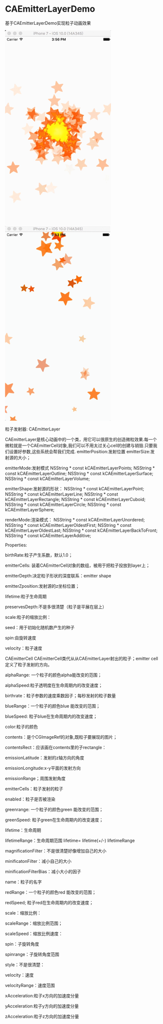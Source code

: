 # CAEmitterLayerDemo
基于CAEmitterLayerDemo实现粒子动画效果

![image](https://github.com/CrystalMarch/CAEmitterLayerDemo/blob/master/CAEmitterLayerDemo/爆炸.gif)                        ![image](https://github.com/CrystalMarch/CAEmitterLayerDemo/blob/master/CAEmitterLayerDemo/落雪.gif)


粒子发射器: CAEmitterLayer

CAEmitterLayer是核心动画中的一个类，用它可以很原生的创造微粒效果.每一个微粒就是一个CAEmitterCell对象,我们可以不用太过关心cell的创建与销毁.只要我们设置好参数,这些系统会帮我们完成.
emitterPosition:发射位置
emitterSize:发射源的大小；

emitterMode:发射模式
                        NSString * const kCAEmitterLayerPoints;
NSString * const kCAEmitterLayerOutline;
NSString * const kCAEmitterLayerSurface;
NSString * const kCAEmitterLayerVolume;

emitterShape:发射源的形状：
            NSString * const kCAEmitterLayerPoint;
NSString * const kCAEmitterLayerLine;
NSString * const kCAEmitterLayerRectangle;
NSString * const kCAEmitterLayerCuboid;
NSString * const kCAEmitterLayerCircle;
NSString * const kCAEmitterLayerSphere;
 
renderMode:渲染模式：
            NSString * const kCAEmitterLayerUnordered;
NSString * const kCAEmitterLayerOldestFirst;
NSString * const kCAEmitterLayerOldestLast;
NSString * const kCAEmitterLayerBackToFront;
NSString * const kCAEmitterLayerAdditive;

Properties:
        
birthRate:粒子产生系数，默认1.0；
 
emitterCells: 装着CAEmitterCell对象的数组，被用于把粒子投放到layer上；
 
emitterDepth:决定粒子形状的深度联系：emitter shape

emitterZposition:发射源的z坐标位置；
 
lifetime:粒子生命周期
 
preservesDepth:不是多很清楚（粒子是平展在层上）
 
 
scale:粒子的缩放比例：
 
seed：用于初始化随机数产生的种子
 
spin:自旋转速度
 
velocity：粒子速度
 
 
CAEmitterCell
CAEmitterCell类代从从CAEmitterLayer射出的粒子；emitter cell定义了粒子发射的方向。
 
alphaRange:  一个粒子的颜色alpha能改变的范围；
 
alphaSpeed:粒子透明度在生命周期内的改变速度；
 
birthrate：粒子参数的速度乘数因子；每秒发射的粒子数量
 
blueRange：一个粒子的颜色blue 能改变的范围；
 
blueSpeed: 粒子blue在生命周期内的改变速度；
 
color:粒子的颜色
 
contents：是个CGImageRef的对象,既粒子要展现的图片；
 
contentsRect：应该画在contents里的子rectangle：
 
emissionLatitude：发射的z轴方向的角度
 
emissionLongitude:x-y平面的发射方向
 
emissionRange；周围发射角度
 
emitterCells：粒子发射的粒子
 
enabled：粒子是否被渲染
 
greenrange: 一个粒子的颜色green 能改变的范围；
 
greenSpeed: 粒子green在生命周期内的改变速度；
 
lifetime：生命周期
 
lifetimeRange：生命周期范围      lifetime= lifetime(+/-) lifetimeRange
 
magnificationFilter：不是很清楚好像增加自己的大小
 
minificatonFilter：减小自己的大小
 
minificationFilterBias：减小大小的因子
 
name：粒子的名字
 
redRange：一个粒子的颜色red 能改变的范围；
 
redSpeed; 粒子red在生命周期内的改变速度；
 
scale：缩放比例：
 
scaleRange：缩放比例范围；
 
scaleSpeed：缩放比例速度：
 
spin：子旋转角度
 
spinrange：子旋转角度范围
 
style：不是很清楚：
 
velocity：速度
 
velocityRange：速度范围
 
xAcceleration:粒子x方向的加速度分量
 
yAcceleration:粒子y方向的加速度分量
 
zAcceleration:粒子z方向的加速度分量
